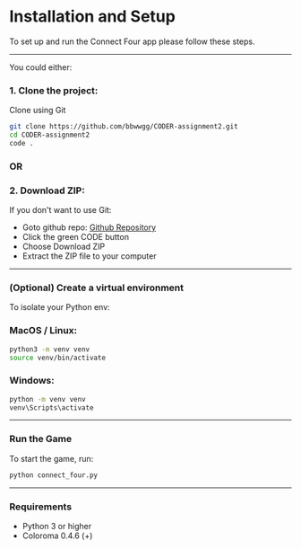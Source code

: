 # Installation and Setup

To set up and run the Connect Four app please follow these steps.

---

You could either:

### 1. Clone the project: 

Clone using Git
```bash
git clone https://github.com/bbwwgg/CODER-assignment2.git
cd CODER-assignment2
code .
```
### OR

### 2. Download ZIP:

If you don't want to use Git:

- Goto github repo: [Github Repository](https://github.com/bbwwgg/CODER-assignment2.git)
- Click the green CODE button
- Choose Download ZIP
- Extract the ZIP file to your computer 

---

### (Optional) Create a virtual environment

To isolate your Python env:

### MacOS / Linux:

```bash
python3 -m venv venv 
source venv/bin/activate 
```

### Windows:

```bash
python -m venv venv
venv\Scripts\activate 
```

---

### Run the Game

To start the game, run:

```bash
python connect_four.py
```

---

### Requirements
- Python 3 or higher
- Coloroma 0.4.6 (+)



